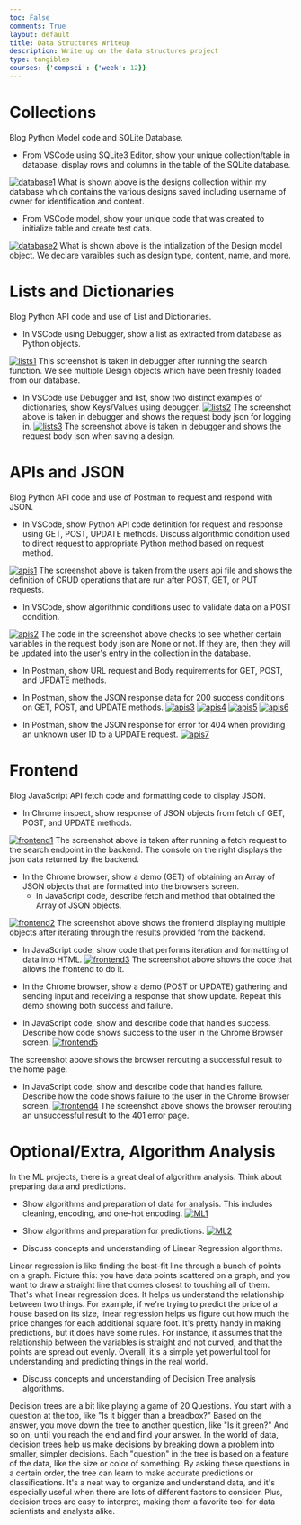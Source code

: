 ```yaml
---
toc: False
comments: True
layout: default
title: Data Structures Writeup
description: Write up on the data structures project
type: tangibles
courses: {'compsci': {'week': 12}}
---
```



# Collections

Blog Python Model code and SQLite Database.

- From VSCode using SQLite3 Editor, show your unique collection/table in database, display rows and columns in the table of the SQLite database.

<a href="https://ibb.co/k5my7zz"><img src="https://i.ibb.co/VJwN1bb/database1.png" alt="database1" border="0"></a>
What is shown above is the designs collection within my database which contains the various designs saved including username of owner for identification and content.

- From VSCode model, show your unique code that was created to initialize table and create test data.

<a href="https://ibb.co/x6fMQcG"><img src="https://i.ibb.co/HqxrQMY/database2.png" alt="database2" border="0"></a>
What is shown above is the intialization of the Design model object. We declare varaibles such as design type, content, name, and more. 

# Lists and Dictionaries

Blog Python API code and use of List and Dictionaries.

- In VSCode using Debugger, show a list as extracted from database as Python objects.

<a href="https://ibb.co/M8tm4FR"><img src="https://i.ibb.co/4sXHGhj/lists1.png" alt="lists1" border="0"></a>
This screenshot is taken in debugger after running the search function. We see multiple Design objects which have been freshly loaded from our database.

- In VSCode use Debugger and list, show two distinct examples of dictionaries, show Keys/Values using debugger.
<a href="https://ibb.co/7YHhd6y"><img src="https://i.ibb.co/98JPkCY/lists2.png" alt="lists2" border="0"></a>
The screenshot above is taken in debugger and shows the request body json for logging in.
<a href="https://ibb.co/yQpqQMN"><img src="https://i.ibb.co/kSJXSrG/lists3.png" alt="lists3" border="0"></a>
The screenshot above is taken in debugger and shows the request body json when saving a design.


# APIs and JSON

Blog Python API code and use of Postman to request and respond with JSON.

- In VSCode, show Python API code definition for request and response using GET, POST, UPDATE methods. Discuss algorithmic condition used to direct request to appropriate Python method based on request method.

<a href="https://ibb.co/HptXq2c"><img src="https://i.ibb.co/vv3DkBN/apis1.png" alt="apis1" border="0"></a>
The screenshot above is taken from the users api file and shows the definition of CRUD operations that are run after POST, GET, or PUT requests.

- In VSCode, show algorithmic conditions used to validate data on a POST condition.

<a href="https://ibb.co/rQGCmjL"><img src="https://i.ibb.co/yNnwX9M/apis2.png" alt="apis2" border="0"></a>
The code in the screenshot above checks to see whether certain variables in the request body json are None or not. If they are, then they will be updated into the user's entry in the collection in the database.

- In Postman, show URL request and Body requirements for GET, POST, and UPDATE methods.
- In Postman, show the JSON response data for 200 success conditions on GET, POST, and UPDATE methods.
<a href="https://ibb.co/6np99zv"><img src="https://i.ibb.co/xCc99Wm/apis3.png" alt="apis3" border="0"></a>
<a href="https://ibb.co/NZjGr1Y"><img src="https://i.ibb.co/72W0Qgy/apis4.png" alt="apis4" border="0"></a>
<a href="https://ibb.co/XZ4VGtM"><img src="https://i.ibb.co/VWN3kT5/apis5.png" alt="apis5" border="0"></a>
<a href="https://ibb.co/kMCw7rc"><img src="https://i.ibb.co/qxQcS41/apis6.png" alt="apis6" border="0"></a>

- In Postman, show the JSON response for error for 404 when providing an unknown user ID to a UPDATE request.
<a href="https://ibb.co/L0pwb7f"><img src="https://i.ibb.co/zmfcjvw/apis7.png" alt="apis7" border="0"></a>


# Frontend

Blog JavaScript API fetch code and formatting code to display JSON.

- In Chrome inspect, show response of JSON objects from fetch of GET, POST, and UPDATE methods.

<a href="https://ibb.co/kmVQDrt"><img src="https://i.ibb.co/9Zms4f7/frontend1.png" alt="frontend1" border="0"></a>
The screenshot above is taken after running a fetch request to the search endpoint in the backend. The console on the right displays the json data returned by the backend.

- In the Chrome browser, show a demo (GET) of obtaining an Array of JSON objects that are formatted into the browsers screen.
    - In JavaScript code, describe fetch and method that obtained the Array of JSON objects.

<a href="https://ibb.co/K0BRVjc"><img src="https://i.ibb.co/8KGTPDn/frontend2.png" alt="frontend2" border="0"></a>
The screenshot above shows the frontend displaying multiple objects after iterating through the results provided from the backend.

- In JavaScript code, show code that performs iteration and formatting of data into HTML.
<a href="https://ibb.co/CHgBKyY"><img src="https://i.ibb.co/Krd6xgf/frontend3.png" alt="frontend3" border="0"></a>
The screenshot above shows the code that allows the frontend to do it.

- In the Chrome browser, show a demo (POST or UPDATE) gathering and sending input and receiving a response that show update. Repeat this demo showing both success and failure.
- In JavaScript code, show and describe code that handles success. Describe how code shows success to the user in the Chrome Browser screen.
<a href="https://ibb.co/GvYtLX5"><img src="https://i.ibb.co/N6DmPXy/frontend5.png" alt="frontend5" border="0"></a>

The screenshot above shows the browser rerouting a successful result to the home page.

- In JavaScript code, show and describe code that handles failure. Describe how the code shows failure to the user in the Chrome Browser screen.
<a href="https://ibb.co/vDcJ3vW"><img src="https://i.ibb.co/9Gpqb30/frontend4.png" alt="frontend4" border="0"></a>
The screenshot above shows the browser rerouting an unsuccessful result to the 401 error page. 

# Optional/Extra, Algorithm Analysis

In the ML projects, there is a great deal of algorithm analysis. Think about preparing data and predictions.

- Show algorithms and preparation of data for analysis. This includes cleaning, encoding, and one-hot encoding.
<a href="https://ibb.co/4JdmJVh"><img src="https://i.ibb.co/0QtDQGH/ML1.png" alt="ML1" border="0"></a>

- Show algorithms and preparation for predictions.
<a href="https://ibb.co/Z6TY9Bj"><img src="https://i.ibb.co/ynsY269/ML2.png" alt="ML2" border="0"></a>

- Discuss concepts and understanding of Linear Regression algorithms.
  
Linear regression is like finding the best-fit line through a bunch of points on a graph. Picture this: you have data points scattered on a graph, and you want to draw a straight line that comes closest to touching all of them. That's what linear regression does. It helps us understand the relationship between two things. For example, if we're trying to predict the price of a house based on its size, linear regression helps us figure out how much the price changes for each additional square foot. It's pretty handy in making predictions, but it does have some rules. For instance, it assumes that the relationship between the variables is straight and not curved, and that the points are spread out evenly. Overall, it's a simple yet powerful tool for understanding and predicting things in the real world.

- Discuss concepts and understanding of Decision Tree analysis algorithms.

Decision trees are a bit like playing a game of 20 Questions. You start with a question at the top, like "Is it bigger than a breadbox?" Based on the answer, you move down the tree to another question, like "Is it green?" And so on, until you reach the end and find your answer. In the world of data, decision trees help us make decisions by breaking down a problem into smaller, simpler decisions. Each "question" in the tree is based on a feature of the data, like the size or color of something. By asking these questions in a certain order, the tree can learn to make accurate predictions or classifications. It's a neat way to organize and understand data, and it's especially useful when there are lots of different factors to consider. Plus, decision trees are easy to interpret, making them a favorite tool for data scientists and analysts alike.
